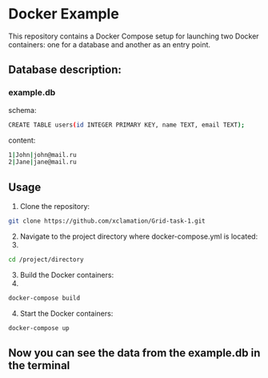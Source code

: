 # Docker Example

This repository contains a Docker Compose setup for launching two Docker containers: one for a database and another as an entry point.
## Database description:
### example.db
schema:

```bash
CREATE TABLE users(id INTEGER PRIMARY KEY, name TEXT, email TEXT); 
```

content:

```bash
1|John|john@mail.ru
2|Jane|jane@mail.ru
```

## Usage

1. Clone the repository:

```bash
git clone https://github.com/xclamation/Grid-task-1.git
```

2. Navigate to the project directory where docker-compose.yml is located:
3. 
```bash
cd /project/directory
```
3. Build the Docker containers:
4. 
```bash
docker-compose build
```

4. Start the Docker containers:
```bash
docker-compose up
```

## Now you can see the data from the example.db in the terminal 
